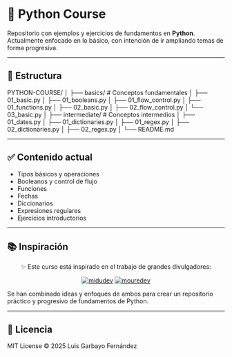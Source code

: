 # 🐍 Python Course

Repositorio con ejemplos y ejercicios de fundamentos en **Python**.  
Actualmente enfocado en lo básico, con intención de ir ampliando temas de forma progresiva.

---

## 📂 Estructura

PYTHON-COURSE/
│
├── basics/ # Conceptos fundamentales
│ ├── 01_basic.py
│ ├── 01_booleans.py
│ ├── 01_flow_control.py
│ ├── 01_functions.py
│ ├── 02_basic.py
│ ├── 02_flow_control.py
│ └── 03_basic.py
│
├── intermediate/ # Conceptos intermedios
│ ├── 01_dates.py
│ ├── 01_dictionaries.py
│ ├── 01_regex.py
│ ├── 02_dictionaries.py
│ ├── 02_regex.py
│
└── README.md

---

## ✅ Contenido actual

- Tipos básicos y operaciones
- Booleanos y control de flujo
- Funciones
- Fechas
- Diccionarios
- Expresiones regulares
- Ejercicios introductorios

---

## 📚 Inspiración  

<div align="center">

✨ Este curso está inspirado en el trabajo de grandes divulgadores:  

[![midudev](https://img.shields.io/badge/midudev-%F0%9F%92%BB-blue?style=for-the-badge)](https://github.com/midudev)
[![mouredev](https://img.shields.io/badge/mouredev-%F0%9F%9A%80-green?style=for-the-badge)](https://github.com/mouredev)

</div>

Se han combinado ideas y enfoques de ambos para crear un repositorio práctico y progresivo de fundamentos de Python.  

---

## 📜 Licencia

MIT License © 2025 Luis Garbayo Fernández
